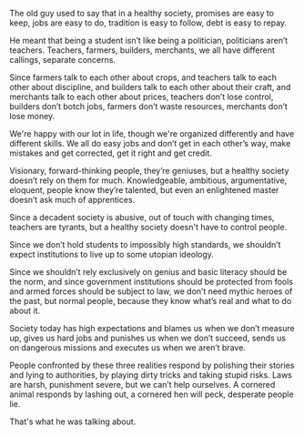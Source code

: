 The old guy used to say that
in a healthy society,
promises are easy to keep,
jobs are easy to do,
tradition is easy to follow,
debt is easy to repay.

He meant that
being a student isn’t like being a politician,
politicians aren’t teachers.
Teachers, farmers, builders, merchants,
we all have different callings,
separate concerns.

Since farmers talk to each other about crops,
and teachers talk to each other about discipline,
and builders talk to each other about their craft,
and merchants talk to each other about prices,
teachers don’t lose control,
builders don’t botch jobs,
farmers don’t waste resources,
merchants don’t lose money.

We're happy with our lot in life,
though we're organized differently
and have different skills.
We all do easy jobs
and don’t get in each other’s way,
make mistakes and get corrected,
get it right and get credit.

Visionary,
forward-thinking people,
they’re geniuses,
but a healthy society
doesn’t rely on them for much.
Knowledgeable, ambitious,
argumentative, eloquent,
people know they’re talented,
but even an enlightened master
doesn’t ask much of apprentices.

Since a decadent society is abusive,
out of touch with changing times,
teachers are tyrants,
but a healthy society
doesn't have to control people.

Since we don’t hold students
to impossibly high standards,
we shouldn’t expect institutions
to live up to some utopian ideology.

Since we shouldn’t rely exclusively on genius
and basic literacy
should be the norm,
and since government institutions
should be protected from fools
and armed forces
should be subject to law,
we don’t need mythic heroes of the past,
but normal people,
because they know what’s real
and what to do about it.

Society today
has high expectations
and blames us when we don’t measure up,
gives us hard jobs
and punishes us when we don’t succeed,
sends us on dangerous missions
and executes us when we aren’t brave.

People confronted by these three realities
respond by polishing their stories
and lying to authorities,
by playing dirty tricks
and taking stupid risks.
Laws are harsh,
punishment severe,
but we can’t help ourselves.
A cornered animal responds by lashing out,
a cornered hen will peck,
desperate people lie.

That's what he was talking about.
